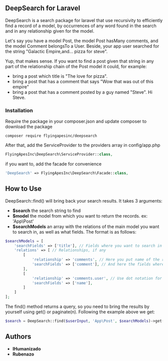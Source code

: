 ## DeepSearch for Laravel

DeepSearch is a search package for laravel that use recursivity to efficiently find a record of a model, by occurrences of any word found in the search and in any relationship given for the model.

Let's say you have a model Post, the model Post hasMany comments, and the model Comment belongsTo a User. Beside, your app user searched for the string "Galactic Empire,and... pizza for steve".

Yup, that makes sense. If you want to find a post given that string in any part of the relationship chain of the Post model it could, for example:

* bring a post which title is "The love for pizza".
* bring a post that has a comment that says "Wow that was out of this empire"
* bring a post that has a comment posted by a guy named "Steve". Hi Steve.

### Installation

Require the package in your composer.json and update composer to download the package

    composer require flyingapesinc/deepsearch

After that, add the ServiceProvider to the providers array in config/app.php

```php
FlyingApesInc\DeepSearch\ServiceProvider::class,
```

if you want to, add the facade for convenience

```php
'DeepSearch' => FlyingApesInc\DeepSearch\Facade::class,
```

## How to Use

DeepSearch::find() will bring back your search results. It takes 3 arguments:

* __$search__ the search string to find
* __$model__ the model from which you want to return the records. ex: 'App\Post'
* __$searchModels__ an array with the relations of the main model you want to search in, as well as what fields. The format is as follows:

```php
$searchModels = [
    'searchFields' => ['title'], // Fields where you want to search in the main model
    'relations' => [ // Relationships, if any
        [
            'relationship' => 'comments', // Here you put name of the relationship
            'searchFields' => ['comment'], // And here the fields where you want to search in the related table
        ],
        [
            'relationship' => 'comments.user', // Use dot notation for inner relations
            'searchFields' => ['name'],
        ]
    ]
];
```

The find() method returns a query, so you need to bring the results by yourself using get() or paginate(n). Following the example above we get:

```php
$search = DeepSearch::find($userInput, 'App\Post', $searchModels)->get();
```

## Authors

* __lHumanizado__
* __Rubenazo__
